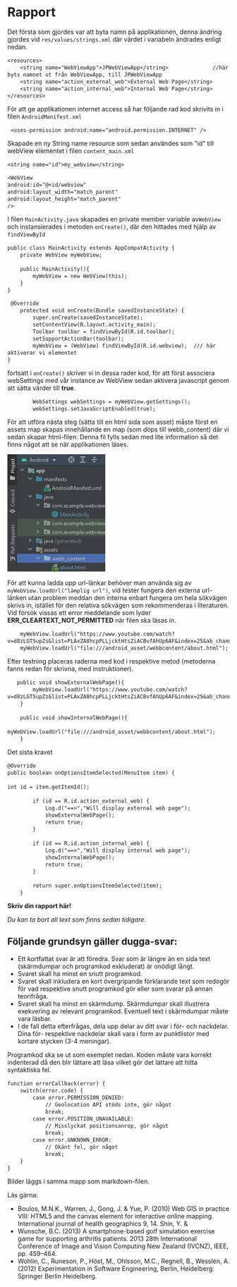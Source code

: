 
# Rapport

Det första som gjordes var att byta namn på applikationen, denna ändring gjordes vid `res/values/strings.xml` där värdet i variabeln ändrades enligt nedan.

```
<resources>
    <string name="WebViewApp">JPWebViewApp</string>              //här byts namnet ut från WebViewApp, till JPWebViewApp
    <string name="action_external_web">External Web Page</string>
    <string name="action_internal_web">Internal Web Page</string>
</resources>
```

För att ge applikationen internet access så har följande rad kod skrivits in i filen `AndroidManifest.xml` 

```
 <uses-permission android:name="android.permission.INTERNET" />
```
Skapade en ny String name resource som sedan användes som "id" till webView elementet i filen `content_main.xml`

```
<string name="id">my_webview</string>
```
```
<WebView
android:id="@+id/webview"
android:layout_width="match_parent"
android:layout_height="match_parent"
/>
```
I filen `MainActivity.java` skapades en private member variable av`WebView` och instansierades i metoden `onCreate()`,
där den hittades med hjälp av `findViewById`
```
public class MainActivity extends AppCompatActivity {
    private WebView myWebView;

    public MainActivity(){
        myWebView = new WebView(this);
    }
}
```

```
 @Override
    protected void onCreate(Bundle savedInstanceState) {
        super.onCreate(savedInstanceState);
        setContentView(R.layout.activity_main);
        Toolbar toolbar = findViewById(R.id.toolbar);
        setSupportActionBar(toolbar);
        myWebView = (WebView) findViewById(R.id.webview);  /// här aktiverar vi elementet
}
```
fortsatt i `onCreate()` skriver vi in dessa rader kod, för att först associera webSettings med vår instance av WebView
sedan aktivera javascript genom att sätta värder till __true__.

```
        WebSettings webSettings = myWebView.getSettings();
        webSettings.setJavaScriptEnabled(true);
```

För att utföra nästa steg (sätta till en html sida som asset) måste först en assets map skapas innehållande en map (som döps till webb_content) där vi sedan skapar html-filen. Denna fil fylls sedan med lite information så det finns något att se när applikationen läses. 

![](assetFolderCreated.jpg)

För att kunna ladda upp url-länkar behöver man använda sig av `myWebView.loadUrl("lämplig url")`, vid tester fungera den externa url-länken utan problem 
meddan den interna enbart fungera om hela sökvägen skrivs in, istället för den relativa sökvägen som rekommenderas i literaturen.
Vid försök vissas ett error meddelande som lyder __ERR_CLEARTEXT_NOT_PERMITTED__ när filen ska läsas in.
```
    myWebView.loadUrl("https://www.youtube.com/watch?v=d8zLGT5upZs&list=PLAxZA8hcpPLLjcktHtsZiACBvfAhUp6AF&index=25&ab_channel=LenaSYS");
    myWebView.loadUrl("file:///android_asset/webbcontent/about.html");
```
Efter testning placeras raderna med kod i respektive metod (metoderna fanns redan för skrivna, med instruktioner). 

```
   public void showExternalWebPage(){
        myWebView.loadUrl("https://www.youtube.com/watch?v=d8zLGT5upZs&list=PLAxZA8hcpPLLjcktHtsZiACBvfAhUp6AF&index=25&ab_channel=LenaSYS");
    }

    public void showInternalWebPage(){
        myWebView.loadUrl("file:///android_asset/webbcontent/about.html");
    }
```
Det sista kravet 
```
@Override
public boolean onOptionsItemSelected(MenuItem item) {

int id = item.getItemId();

        if (id == R.id.action_external_web) {
            Log.d("==>","Will display external web page");
            showExternalWebPage();
            return true;
        }

        if (id == R.id.action_internal_web) {
            Log.d("==>","Will display internal web page");
            showInternalWebPage();
            return true;
        }

        return super.onOptionsItemSelected(item);
    }
```
**Skriv din rapport här!**

_Du kan ta bort all text som finns sedan tidigare_.

## Följande grundsyn gäller dugga-svar:

- Ett kortfattat svar är att föredra. Svar som är längre än en sida text (skärmdumpar och programkod exkluderat) är onödigt långt.
- Svaret skall ha minst en snutt programkod.
- Svaret skall inkludera en kort övergripande förklarande text som redogör för vad respektive snutt programkod gör eller som svarar på annan teorifråga.
- Svaret skall ha minst en skärmdump. Skärmdumpar skall illustrera exekvering av relevant programkod. Eventuell text i skärmdumpar måste vara läsbar.
- I de fall detta efterfrågas, dela upp delar av ditt svar i för- och nackdelar. Dina för- respektive nackdelar skall vara i form av punktlistor med kortare stycken (3-4 meningar).

Programkod ska se ut som exemplet nedan. Koden måste vara korrekt indenterad då den blir lättare att läsa vilket gör det lättare att hitta syntaktiska fel.

```
function errorCallback(error) {
    switch(error.code) {
        case error.PERMISSION_DENIED:
            // Geolocation API stöds inte, gör något
            break;
        case error.POSITION_UNAVAILABLE:
            // Misslyckat positionsanrop, gör något
            break;
        case error.UNKNOWN_ERROR:
            // Okänt fel, gör något
            break;
    }
}
```

Bilder läggs i samma mapp som markdown-filen.



Läs gärna:

- Boulos, M.N.K., Warren, J., Gong, J. & Yue, P. (2010) Web GIS in practice VIII: HTML5 and the canvas element for interactive online mapping. International journal of health geographics 9, 14. Shin, Y. &
- Wunsche, B.C. (2013) A smartphone-based golf simulation exercise game for supporting arthritis patients. 2013 28th International Conference of Image and Vision Computing New Zealand (IVCNZ), IEEE, pp. 459–464.
- Wohlin, C., Runeson, P., Höst, M., Ohlsson, M.C., Regnell, B., Wesslén, A. (2012) Experimentation in Software Engineering, Berlin, Heidelberg: Springer Berlin Heidelberg.
